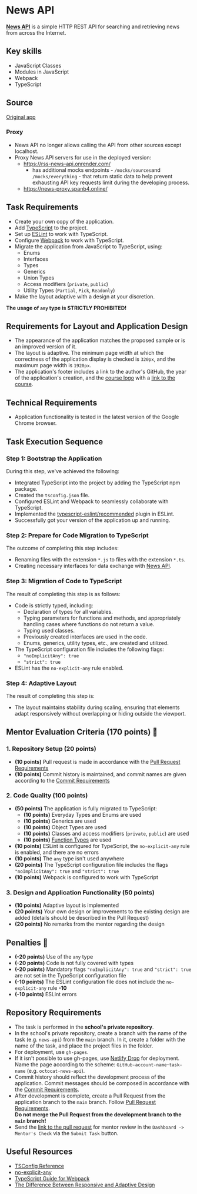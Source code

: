 # News API

**[News API](https://newsapi.org/)** is a simple HTTP REST API for searching and retrieving news from across the Internet.

## Key skills

- JavaScript Classes
- Modules in JavaScript
- Webpack
- TypeScript

## Source

[Original app](https://github.com/rolling-scopes-school/news-JS/)

### Proxy

- News API no longer allows calling the API from other sources except localhost.
- Proxy News API servers for use in the deployed version:
  - https://rss-news-api.onrender.com/
    - has additional mocks endpoints - `/mocks/sources`and `/mocks/everything` - that return static data to help prevent exhausting API key requests limit during the developing process.
  - https://news-proxy.spanb4.online/

## Task Requirements

- Create your own copy of the application.
- Add [TypeScript](https://www.typescriptlang.org/) to the project.
- Set up [ESLint](https://eslint.org/) to work with TypeScript.
- Configure [Webpack](https://webpack.js.org/) to work with TypeScript.
- Migrate the application from JavaScript to TypeScript, using:
  - Enums
  - Interfaces
  - Types
  - Generics
  - Union Types
  - Access modifiers (`private`, `public`)
  - Utility Types (`Partial`, `Pick`, `Readonly`)
- Make the layout adaptive with a design at your discretion.

**The usage of `any` type is STRICTLY PROHIBITED!**

## Requirements for Layout and Application Design

- The appearance of the application matches the proposed sample or is an improved version of it.
- The layout is adaptive. The minimum page width at which the correctness of the application display is checked is `320px`, and the maximum page width is `1920px`.
- The application's footer includes a link to the author's GitHub, the year of the application's creation, and the [course logo](https://rs.school/images/rs_school_js.svg) with a [link to the course](https://rs.school/js/).

## Technical Requirements

- Application functionality is tested in the latest version of the Google Chrome browser.

## Task Execution Sequence

### Step 1: Bootstrap the Application

During this step, we've achieved the following:

- Integrated TypeScript into the project by adding the TypeScript npm package.
- Created the `tsconfig.json` file.
- Configured ESLint and Webpack to seamlessly collaborate with TypeScript.
- Implemented the [typescript-eslint/recommended](https://www.npmjs.com/package/@typescript-eslint/eslint-plugin) plugin in ESLint.
- Successfully got your version of the application up and running.

### Step 2: Prepare for Code Migration to TypeScript

The outcome of completing this step includes:

- Renaming files with the extension `*.js` to files with the extension `*.ts`.
- Creating necessary interfaces for data exchange with [News API](https://newsapi.org/).

### Step 3: Migration of Code to TypeScript

The result of completing this step is as follows:

- Code is strictly typed, including:
  - Declaration of types for all variables.
  - Typing parameters for functions and methods, and appropriately handling cases where functions do not return a value.
  - Typing used classes.
  - Previously created interfaces are used in the code.
  - Enums, generics, utility types, etc., are created and utilized.
- The TypeScript configuration file includes the following flags:
  - `"noImplicitAny": true`
  - `"strict": true`
- ESLint has the `no-explicit-any` rule enabled.

### Step 4: Adaptive Layout

The result of completing this step is:

- The layout maintains stability during scaling, ensuring that elements adapt responsively without overlapping or hiding outside the viewport.

## Mentor Evaluation Criteria (170 points) 🎯

### 1. Repository Setup (20 points)

- **(10 points)** Pull request is made in accordance with the [Pull Request Requirements](https://docs.rs.school/#/en/pull-request-review-process?id=pull-request-requirements-pr)
- **(10 points)** Commit history is maintained, and commit names are given according to the [Commit Requirements](https://docs.rs.school/#/en/git-convention)

### 2. Code Quality (100 points)

- **(50 points)** The application is fully migrated to TypeScript:
  - **(10 points)** Everyday Types and Enums are used
  - **(10 points)** Generics are used
  - **(10 points)** Object Types are used
  - **(10 points)** Classes and access modifiers (`private`, `public`) are used
  - **(10 points)** [Function Types](https://www.typescriptlang.org/docs/handbook/2/functions.html) are used
- **(10 points)** ESLint is configured for TypeScript, the `no-explicit-any` rule is enabled, and there are no errors
- **(10 points)** The `any` type isn't used anywhere
- **(20 points)** The TypeScript configuration file includes the flags `"noImplicitAny": true` and `"strict": true`
- **(10 points)** Webpack is configured to work with TypeScript

### 3. Design and Application Functionality (50 points)

- **(10 points)** Adaptive layout is implemented
- **(20 points)** Your own design or improvements to the existing design are added (details should be described in the Pull Request)
- **(20 points)** No remarks from the mentor regarding the design

## Penalties 🚓

- **(-20 points)** Use of the `any` type
- **(-20 points)** Code is not fully covered with types
- **(-20 points)** Mandatory flags `"noImplicitAny": true` and `"strict": true` are not set in the TypeScript configuration file
- **(-10 points)** The ESLint configuration file does not include the `no-explicit-any` rule **-10**
- **(-10 points)** ESLint errors

## Repository Requirements

- The task is performed in the **school's private repository**.
- In the school's private repository, create a branch with the name of the task (e.g. `news-api`) from the `main` branch. In it, create a folder with the name of the task, and place the project files in the folder.
- For deployment, use `gh-pages`.
- If it isn't possible to use gh-pages, use [Netlify Drop](https://app.netlify.com/drop) for deployment.  
  Name the page according to the scheme: `GitHub-account-name`-`task-name` (e.g. `octocat-news-api`).
- Commit history should reflect the development process of the application. Commit messages should be composed in accordance with the [Commit Requirements](https://docs.rs.school/#/en/git-convention).
- After development is complete, create a Pull Request from the application branch to the `main` branch. Follow [Pull Request Requirements](https://docs.rs.school/#/en/pull-request-review-process?id=pull-request-requirements-pr).  
  **Do not merge the Pull Request from the development branch to the `main` branch!**
- Send the <u>link to the pull request</u> for mentor review in the `Dashboard -> Mentor's Check` via the `Submit Task` button.

## Useful Resources

- [TSConfig Reference](https://www.typescriptlang.org/tsconfig)
- [no-explicit-any](https://typescript-eslint.io/rules/no-explicit-any/)
- [TypeScript Guide for Webpack](https://webpack.js.org/guides/typescript/)
- [The Difference Between Responsive and Adaptive Design](https://css-tricks.com/the-difference-between-responsive-and-adaptive-design/)
